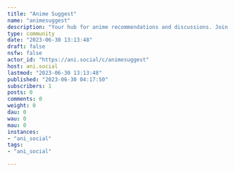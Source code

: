 ```yaml
---
title: "Anime Suggest" 
name: "animesuggest"
description: "Your hub for anime recommendations and discussions. Join us to discover and shareyour favorite anime series, connect with fellow enthusiasts, and explore the captivating world of anime.(If you would like to moderate this community, please send a message to the admin.)"
type: community
date: "2023-06-30 13:13:48"
draft: false
nsfw: false
actor_id: "https://ani.social/c/animesuggest"
host: ani.social
lastmod: "2023-06-30 13:13:48"
published: "2023-06-30 04:17:50"
subscribers: 1
posts: 0
comments: 0
weight: 0
dau: 0
wau: 0
mau: 0
instances:
- "ani_social"
tags: 
- "ani_social"

---
```

